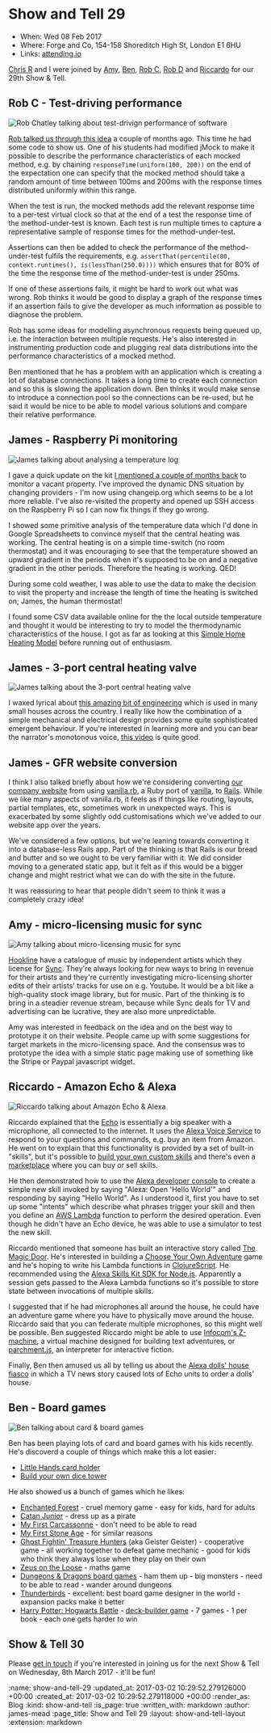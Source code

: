 Show and Tell 29
================

* When: Wed 08 Feb 2017
* Where: Forge and Co, 154-158 Shoreditch High St, London E1 6HU
* Links: [attending.io][attending-io-show-and-tell-29]

[Chris R][chris-roos] and I were joined by [Amy][amy-wagner], [Ben][ben-griffiths], [Rob C][rob-chatley], [Rob D][rob-dupuis] and [Riccardo][riccardo-cambiassi] for our 29th Show & Tell.

[attending-io-show-and-tell-29]: https://attending.io/events/gfr-show-and-tell-29/
[chris-roos]: /chris-roos
[amy-wagner]: http://amyeee.com/
[ben-griffiths]: https://twitter.com/beng
[rob-chatley]: https://www.doc.ic.ac.uk/~rbc/
[rob-dupuis]: https://github.com/robd
[riccardo-cambiassi]: https://github.com/bru

## Rob C - Test-driving performance

![Rob Chatley talking about test-drivign performance of software](/images/blog/2017-02-08-show-and-tell-29-rob-chatley.jpg)

[Rob talked us through this idea][performance-testing-with-mocks] a couple of months ago. This time he had some code to show us. One of his students had modified jMock to make it possible to describe the performance characteristics of each mocked method, e.g. by chaining `responseTime(uniform(100, 200))` on the end of the expectation one can specify that the mocked method should take a random amount of time between 100ms and 200ms with the response times distributed uniformly within this range.

When the test is run, the mocked methods add the relevant response time to a per-test virtual clock so that at the end of a test the response time of the method-under-test is known. Each test is run multiple times to capture a representative sample of response times for the method-under-test.

Assertions can then be added to check the performance of the method-under-test fulfils the requirements, e.g. `assertThat(percentile(80, context.runtimes(), is(lessThan(250.0))))` which ensures that for 80% of the time the response time of the method-under-test is under 250ms.

If one of these assertions fails, it might be hard to work out what was wrong. Rob thinks it would be good to display a graph of the response times if an assertion fails to give the developer as much information as possible to diagnose the problem.

Rob has some ideas for modelling asynchronous requests being queued up, i.e. the interaction between multiple requests. He's also interested in instrumenting production code and plugging real data distributions into the performance characteristics of a mocked method.

Ben mentioned that he has a problem with an application which is creating a lot of database connections. It takes a long time to create each connection and so this is slowing the application down. Ben thinks it would make sense to introduce a connection pool so the connections can be re-used, but he said it would be nice to be able to model various solutions and compare their relative performance.

[performance-testing-with-mocks]: /show-and-tell-27#rob-c---performance-testing-with-mocks


## James - Raspberry Pi monitoring

![James talking about analysing a temperature log](/images/blog/2017-02-08-show-and-tell-29-james-rpi-monitoring.jpg)

I gave a quick update on the kit [I mentioned a couple of months back][rpi-monitoring] to monitor a vacant property. I've improved the dynamic DNS situation by changing providers - I'm now using changeip.org which seems to be a lot more reliable. I've also re-visited the property and opened up SSH access on the Raspberry Pi so I can now fix things if they go wrong.

I showed some primitive analysis of the temperature data which I'd done in Google Spreadsheets to convince myself that the central heating was working. The central heating is on a simple time-switch (no room thermostat) and it was encouraging to see that the temperature showed an upward gradient in the periods when it's supposed to be on and a negative gradient in the other periods. Therefore the heating is working. QED!

During some cold weather, I was able to use the data to make the decision to visit the property and increase the length of time the heating is switched on; James, the human thermostat!

I found some CSV data available online for the the local outside temperature and thought it would be interesting to try to model the thermodynamic characteristics of the house. I got as far as looking at this [Simple Home Heating Model][] before running out of enthusiasm.

[rpi-monitoring]: /show-and-tell-27#james-m---raspberry-pi-monitoring
[Simple Home Heating Model]: http://nicola.qeng-ho.org/housemodel/interactive.php


## James - 3-port central heating valve

![James talking about the 3-port central heating valve](/images/blog/2017-02-08-show-and-tell-29-james-3-port-valve.jpg)

I waxed lyrical about [this amazing bit of engineering][midpositionvalve] which is used in many small houses across the country. I really like how the combination of a simple mechanical and electrical design provides some quite sophisticated emergent behaviour. If you're interested in learning more and you can bear the narrator's monotonous voice, [this video][how-3-port-valve-works-video] is quite good.

[midpositionvalve]: http://www.diyfaq.org.uk/plumbing/controls/midpositionvalve.htm
[how-3-port-valve-works-video]: https://www.youtube.com/watch?v=F5m8f6HN2Us


## James - GFR website conversion

I think I also talked briefly about how we're considering converting [our company website][gfr-website] from using [vanilla.rb][], a Ruby port of [vanilla][], to [Rails][]. While we like many aspects of vanilla.rb, it feels as if things like routing, layouts, partial templates, etc, sometimes work in unexpected ways. This is exacerbated by some slightly odd customisations which we've added to our website app over the years.

We've considered a few options, but we're leaning towards converting it into a database-less Rails app. Part of the thinking is that Rails is our bread and butter and so we ought to be very familiar with it. We did consider moving to a generated static app, but it felt as if this would be a bigger change and might restrict what we can do with the site in the future.

It was reassuring to hear that people didn't seem to think it was a completely crazy idea!

[gfr-website]: https://github.com/freerange/site/
[vanilla.rb]: https://github.com/lazyatom/vanilla-rb
[vanilla]: http://www.vanillasite.at/space/about
[Rails]: http://rubyonrails.org/


## Amy - micro-licensing music for sync

![Amy talking about micro-licensing music for sync](/images/blog/2017-02-08-show-and-tell-29-amy.jpg)

[Hookline][] have a catalogue of music by independent artists which they license for [Sync][]. They're always looking for new ways to bring in revenue for their artists and they're currently investigating micro-licensing shorter edits of their artists' tracks for use on e.g. Youtube. It would be a bit like a high-quality stock image library, but for music. Part of the thinking is to bring in a steadier revenue stream, because while Sync deals for TV and advertising can be lucrative, they are also more unpredictable.

Amy was interested in feedback on the idea and on the best way to prototype it on their website. People came up with some suggestions for target markets in the micro-licensing space. And the consensus was to prototype the idea with a simple static page making use of something like the Stripe or Paypal javascript widget.

[Hookline]: http://hookline.tv/
[Sync]: https://en.wikipedia.org/wiki/Synchronization_rights
[woo-commerce-plugin]: https://en-gb.wordpress.org/plugins/woocommerce/

## Riccardo - Amazon Echo & Alexa

![Riccardo talking about Amazon Echo & Alexa](/images/blog/2017-02-08-show-and-tell-29-riccardo.jpg)

Riccardo explained that the [Echo][amazon-echo] is essentially a big speaker with a microphone, all connected to the internet. It uses the [Alexa Voice Service][] to respond to your questions and commands, e.g. buy an item from Amazon. He went on to explain that this functionality is provided by a set of built-in "skills", but it's possible to [build your own custom skills][alexa-skills-kit] and there's even a [marketplace][alexa-skills-marketplace] where you can buy or sell skills.

He then demonstrated how to use the [Alexa developer console][alexa-developer-console] to create a simple new skill invoked by saying "Alexa: Open 'Hello World'" and responding by saying "Hello World". As I understood it, first you have to set up some "intents" which describe what phrases trigger your skill and then you define an [AWS Lambda][aws-lamda] function to perform the desired operation. Even though he didn't have an Echo device, he was able to use a simulator to test the new skill.

Riccardo mentioned that someone has built an interactive story called [The Magic Door][]. He's interested in building a [Choose Your Own Adventure][CYOA] game and he's hoping to write his Lambda functions in [ClojureScript][]. He recommended using the [Alexa Skills Kit SDK for Node.js][alexa-skills-kit-sdk-for-nodejs]. Apparently a session gets passed to the Alexa Lambda functions so it's possible to store state between invocations of multiple skills.

I suggested that if he had microphones all around the house, he could have an adventure game where you have to physically move around the house. Riccardo said that you can federate multiple microphones, so this might well be possible. Ben suggested Riccardo might be able to use [Infocom's Z-machine][z-machine], a virtual machine designed for building text adventures, or [parchment.js][], an interpreter for interactive fiction.

Finally, Ben then amused us all by telling us about the [Alexa dolls' house fiasco][alexa-dollhouse-fiasco] in which a TV news story caused lots of Echo units to order a dolls' house.

[amazon-echo]: https://developer.amazon.com/echo
[Alexa Voice Service]: https://developer.amazon.com/alexa-voice-service
[alexa-skills-kit]: https://developer.amazon.com/alexa-skills-kit
[alexa-skills-marketplace]: https://www.amazon.com/b?ie=UTF8&node=13727921011
[alexa-developer-console]: https://developer.amazon.com/edw/home.html#/skills
[aws-lamda]: https://aws.amazon.com/lambda/
[The Magic Door]: https://www.themagicdoor.org/
[ClojureScript]: https://clojurescript.org/
[alexa-skills-kit-sdk-for-nodejs]: https://github.com/alexa/alexa-skills-kit-sdk-for-nodejs
[CYOA]: https://en.wikipedia.org/wiki/Choose_Your_Own_Adventure
[z-machine]: https://en.wikipedia.org/wiki/Z-machine
[parchment.js]: https://iplayif.com/
[alexa-dollhouse-fiasco]: https://www.youtube.com/watch?v=oI2KLIULjXc

## Ben - Board games

![Ben talking about card & board games](/images/blog/2017-02-08-show-and-tell-29-ben.jpg)

Ben has been playing lots of card and board games with his kids recently. He's discoverd a couple of things which make this a lot easier:

* [Little Hands card holder](https://www.funlearning.co.uk/little-hands-card-holder)
* [Build your own dice tower](http://makezine.com/2016/11/19/building-your-own-dice-tower/)

He also showed us a bunch of games which he likes:

* [Enchanted Forest](https://boardgamegeek.com/boardgame/938/enchanted-forest) - cruel memory game - easy for kids, hard for adults
* [Catan Junior](https://boardgamegeek.com/boardgame/125921/catan-junior) - dress up as a pirate
* [My First Carcassonne](https://boardgamegeek.com/boardgame/41010/my-first-carcassonne) - don't need to be able to read
* [My First Stone Age](https://boardgamegeek.com/boardgame/191004/my-first-stone-age) - for similar reasons
* [Ghost Fightin' Treasure Hunters](https://boardgamegeek.com/boardgame/146312/ghost-fightin-treasure-hunters) (aka Geister Geister) - cooperative game - all working together to defeat game mechanic - good for kids who think they always lose when they play on their own
* [Zeus on the Loose](https://boardgamegeek.com/boardgame/22864/zeus-loose) - maths game
* [Dungeons & Dragons board games](https://boardgamegeek.com/geeksearch.php?action=search&objecttype=boardgame&q=Dungeons%20%26%20Dragons) - ham them up - big monsters - need to be able to read - wander around dungeons
* [Thunderbirds](https://boardgamegeek.com/boardgame/160610/thunderbirds) - excellent: best board game designer in the world - expansion packs make it better
* [Harry Potter: Hogwarts Battle](https://boardgamegeek.com/boardgame/199042/harry-potter-hogwarts-battle) - [deck-builder game](https://en.wikipedia.org/wiki/Deck-building_game) - 7 games - 1 per book - each one gets harder to win


## Show & Tell 30

Please [get in touch][contact] if you're interested in joining us for the next Show & Tell on Wednesday, 8th March 2017 - it'll be fun!

[contact]: /contact

:name: show-and-tell-29
:updated_at: 2017-03-02 10:29:52.279126000 +00:00
:created_at: 2017-03-02 10:29:52.279118000 +00:00
:render_as: Blog
:kind: show-and-tell
:is_page: true
:written_with: markdown
:author: james-mead
:page_title: Show and Tell 29
:layout: show-and-tell-layout
:extension: markdown
